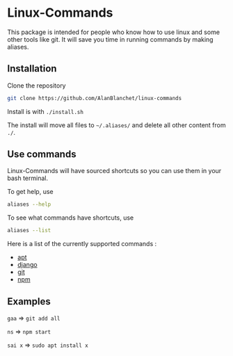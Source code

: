 # Linux-Commands

This package is intended for people who know how to use linux and some other tools like git.
It will save you time in running commands by making aliases.

## Installation

Clone the repository

```bash
git clone https://github.com/AlanBlanchet/linux-commands
```

Install is with `./install.sh`

The install will move all files to `~/.aliases/` and delete all other content from `./`.

## Use commands

Linux-Commands will have sourced shortcuts so you can use them in your bash terminal.

To get help, use

```bash
aliases --help
```

To see what commands have shortcuts, use

```bash
aliases --list
```

Here is a list of the currently supported commands :

- [apt](https://github.com/AlanBlanchet/linux-commands/blob/master/src/apt.txt)
- [django](https://github.com/AlanBlanchet/linux-commands/blob/master/src/django.txt)
- [git](https://github.com/AlanBlanchet/linux-commands/blob/master/src/git.txt)
- [npm](https://github.com/AlanBlanchet/linux-commands/blob/master/src/npm.txt)

## Examples

`gaa` => `git add all`

`ns` => `npm start`

`sai x` => `sudo apt install x`